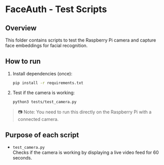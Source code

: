 # FaceAuth - Test Scripts

## Overview

This folder contains scripts to test the Raspberry Pi camera and capture face embeddings for facial recognition.

## How to run

1. Install dependencies (once):
    ```bash
    pip install -r requirements.txt
    ```

2. Test if the camera is working:
    ```bash
    python3 tests/test_camera.py
    ```


> 📷 Note: You need to run this directly on the Raspberry Pi with a connected camera.

## Purpose of each script

- `test_camera.py`  
  Checks if the camera is working by displaying a live video feed for 60 seconds.